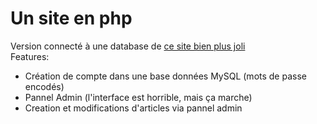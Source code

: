 # Un site en php
Version connecté à une database de <a href="https://github.com/coucoul38/php-framework">ce site bien plus joli</a><br>
Features:
- Création de compte dans une base données MySQL (mots de passe encodés)
- Pannel Admin (l'interface est horrible, mais ça marche)
- Creation et modifications d'articles via pannel admin
